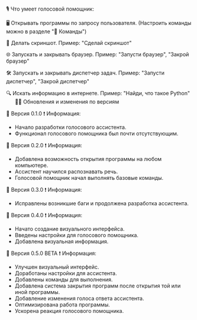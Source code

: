 🎙 Что умеет голосовой помощник:

🖥 Открывать программы по запросу пользователя.
  (Настроить команды можно в разделе "🤖 Команды")

📸 Делать скриншот.
  Пример: "Сделай скриншот"

🌐 Запускать и закрывать браузер.
  Пример: "Запусти браузер", "Закрой браузер"

🛠 Запускать и закрывать диспетчер задач.
  Пример: "Запусти диспетчер", "Закрой диспетчер"

🔍 Искать информацию в интернете.
  Пример: "Найди, что такое Python"
&nbsp;
&nbsp;
&nbsp;
👨‍💻 Обновления и изменения по версиям

📢 Версия 0.1.0
  ❗️ Информация:
  - Начало разработки голосового ассистента.
  - Функционал голосового помощника был почти отсутствующим.

📢 Версия 0.2.0
  ❗️ Информация:
  - Добавлена возможность открытия программы на любом компьютере.
  - Ассистент научился распознавать речь.
  - Голосовой помощник начал выполнять базовые команды.

📢 Версия 0.3.0
  ❗️ Информация:
  - Исправлены возникшие баги и продолжена разработка ассистента.

📢 Версия 0.4.0
  ❗️ Информация:
  - Начато создание визуального интерфейса.
  - Введены настройки для голосового помощника.
  - Добавлена визуальная информация.

📢 Версия 0.5.0 BETA
  ❗️ Информация:
  - Улучшен визуальный интерфейс.
  - Доработаны настройки для ассистента.
  - Добавлены команды для выполнения.
  - Добавлена система закрытия программ после открытия той или иной программы.
  - Добавление изменения голоса ответа ассистента.
  - Оптимизирована работа программы.
  - Ускорена реакция голосового помощника.

